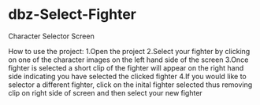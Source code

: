 # dbz-Select-Fighter
Character Selector Screen

How to use the project:
  1.Open the project
  2.Select your fighter by clicking on one of the character images on the left hand side of the screen
  3.Once fighter is selected a short clip of the fighter will appear on the right hand side indicating you have selected the clicked fighter
  4.If you would like to selector a different fighter, click on the inital fighter selected thus removing clip on right side of screen and then select your new fighter
  
